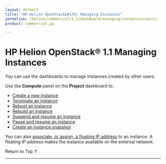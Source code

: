 ```yaml
---
layout: default
title: "HP Helion OpenStack&#174; Managing Instances"
permalink: /helion/commercial/1.1/dashboard/managing/instances/users/
product: commercial.ga

---
```

<!--PUBLISHED-->

<script>

function PageRefresh {
onLoad="window.refresh"
}

PageRefresh();

</script>

<!--
<p style="font-size: small;"> <a href="/helion/commercial/1.1/ga1/install/">&#9664; PREV</a> | <a href="/helion/commercial/1.1/ga1/install-overview/">&#9650; UP</a> | <a href="/helion/commercial/1.1/ga1/">NEXT &#9654;</a></p> 
-->

# HP Helion OpenStack&#174; 1.1 Managing Instances

You can use the dashboards to manage instances created by other users. 

Use the **Compute** panel on the **Project** dashboard to:

* [Create a new instance](/helion/commercial/1.1/dashboard/managing/instances/create/)
* [Terminate an instance](/helion/commercial/1.1/dashboard/managing/instances/terminate/)
* [Reboot an instance](/helion/commercial/1.1/dashboard/managing/instances/reboot/)
* [Rebuild an instance](/helion/commercial/1.1/dashboard/managing/instances/rebuild/)
* [Suspend and resume an instance](/helion/commercial/1.1/dashboard/managing/instances/suspend/)
* [Pause and resume an instance](/helion/commercial/1.1/dashboard/managing/instances/pause/)
* [Create an instance snapshot](/helion/commercial/1.1/dashboard/managing/images/public/)

You can also [associate, or assign, a floating IP address](/helion/commercial/1.1/dashboard/managing/ipaddresses/) to an instance. A floating IP address makes the instance available on the external network.

<p><a href="#top" style="padding:14px 0px 14px 0px; text-decoration: none;"> Return to Top &#8593; </a></p>



----
